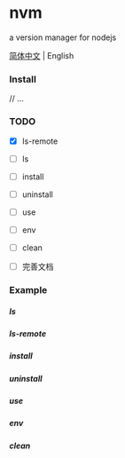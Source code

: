 # nvm

a version manager for nodejs

[简体中文](./README.md) | English

### Install

// ...

### TODO

- [x] ls-remote

- [ ] ls

- [ ] install

- [ ] uninstall

- [ ] use

- [ ] env

- [ ] clean

- [ ] 完善文档

### Example

##### ls

##### ls-remote

##### install

##### uninstall

##### use

##### env

##### clean
